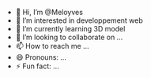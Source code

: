 - 👋 Hi, I’m @Meloyves
- 👀 I’m interested in developpement web
- 🌱 I’m currently learning 3D model
- 💞️ I’m looking to collaborate on ...
- 📫 How to reach me ...
- 😄 Pronouns: ...
- ⚡ Fun fact: ...

<!---
Meloyves/Meloyves is a ✨ special ✨ repository because its `README.md` (this file) appears on your GitHub profile.
You can click the Preview link to take a look at your changes.
--->
